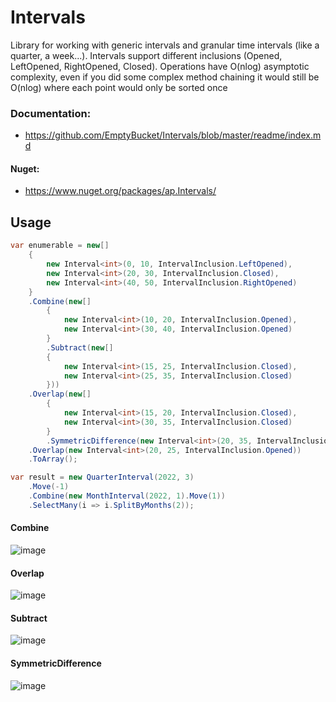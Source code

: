 # Intervals
Library for working with generic intervals and granular time intervals (like a quarter, a week...). Intervals support different inclusions (Opened, LeftOpened, RightOpened, Closed). Operations have O(nlog) asymptotic complexity, even if you did some complex method chaining it would still be O(nlog) where each point would only be sorted once
### Documentation: 
* https://github.com/EmptyBucket/Intervals/blob/master/readme/index.md
#### Nuget:
* https://www.nuget.org/packages/ap.Intervals/
## Usage
```csharp
var enumerable = new[]
    {
        new Interval<int>(0, 10, IntervalInclusion.LeftOpened),
        new Interval<int>(20, 30, IntervalInclusion.Closed),
        new Interval<int>(40, 50, IntervalInclusion.RightOpened)
    }
    .Combine(new[]
        {
            new Interval<int>(10, 20, IntervalInclusion.Opened),
            new Interval<int>(30, 40, IntervalInclusion.Opened)
        }
        .Subtract(new[]
        {
            new Interval<int>(15, 25, IntervalInclusion.Closed),
            new Interval<int>(25, 35, IntervalInclusion.Closed)
        }))
    .Overlap(new[]
        {
            new Interval<int>(15, 20, IntervalInclusion.Closed),
            new Interval<int>(30, 35, IntervalInclusion.Closed)
        }
        .SymmetricDifference(new Interval<int>(20, 35, IntervalInclusion.Opened)))
    .Overlap(new Interval<int>(20, 25, IntervalInclusion.Opened))
    .ToArray();

var result = new QuarterInterval(2022, 3)
    .Move(-1)
    .Combine(new MonthInterval(2022, 1).Move(1))
    .SelectMany(i => i.SplitByMonths(2));
```
#### Combine
![image](https://user-images.githubusercontent.com/8377311/170842990-f7fa9a86-93cb-4904-b0c1-d44e6402b9e8.png)
#### Overlap
![image](https://user-images.githubusercontent.com/8377311/170842996-4eeb830e-cb43-4403-9d0e-f3f6935c030c.png)
#### Subtract
![image](https://user-images.githubusercontent.com/8377311/170843001-518e926a-ff64-46cb-b88e-a12436ef43b0.png)
#### SymmetricDifference
![image](https://user-images.githubusercontent.com/8377311/170843011-a271a586-d46a-4dba-8648-40b91332d630.png)

